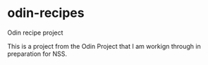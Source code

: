 # odin-recipes
Odin recipe project

This is a project from the Odin Project that I am workign through in preparation for NSS.
